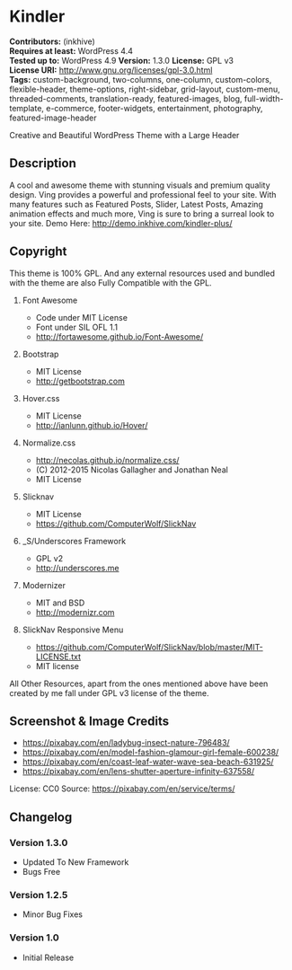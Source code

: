 # Kindler

**Contributors:** (inkhive)  
**Requires at least:** WordPress 4.4  
**Tested up to:** WordPress 4.9
**Version:** 1.3.0
**License:** GPL v3  
**License URI:** http://www.gnu.org/licenses/gpl-3.0.html  
**Tags:** custom-background, two-columns, one-column, custom-colors, flexible-header, theme-options, right-sidebar, grid-layout, custom-menu, threaded-comments, translation-ready, featured-images, blog, full-width-template, e-commerce, footer-widgets, entertainment, photography, featured-image-header

Creative and Beautiful WordPress Theme with a Large Header

## Description

A cool and awesome theme with stunning visuals and premium quality design. Ving provides a powerful and professional feel to your site. With many features such as Featured Posts, Slider, Latest Posts, Amazing animation effects and much more, Ving is sure to bring a surreal look to your site. 
Demo Here: http://demo.inkhive.com/kindler-plus/


## Copyright


This theme is 100% GPL. And any external resources used and bundled with the theme are also Fully Compatible with the GPL.

1. Font Awesome
	- Code under MIT License
	- Font under SIL OFL 1.1 
	- http://fortawesome.github.io/Font-Awesome/
	
2. Bootstrap
	- MIT License
	- http://getbootstrap.com
	
3. Hover.css
	- MIT License
	- http://ianlunn.github.io/Hover/
	
4. Normalize.css	
	- http://necolas.github.io/normalize.css/
	- (C) 2012-2015 Nicolas Gallagher and Jonathan Neal
	- MIT License
	
5. Slicknav
	- MIT License
	- https://github.com/ComputerWolf/SlickNav			
	
6. _S/Underscores Framework
	- GPL v2
	- http://underscores.me

7. Modernizer 			
	- MIT and BSD
	- http://modernizr.com
	
8. SlickNav Responsive Menu
	- https://github.com/ComputerWolf/SlickNav/blob/master/MIT-LICENSE.txt
	- MIT license
	
All Other Resources, apart from the ones mentioned above have been created by me fall under GPL v3 license of the theme.	

## Screenshot & Image Credits

* https://pixabay.com/en/ladybug-insect-nature-796483/
* https://pixabay.com/en/model-fashion-glamour-girl-female-600238/
* https://pixabay.com/en/coast-leaf-water-wave-sea-beach-631925/
* https://pixabay.com/en/lens-shutter-aperture-infinity-637558/

License: CC0
Source: https://pixabay.com/en/service/terms/	

## Changelog

### Version 1.3.0

* Updated To New Framework
* Bugs Free
	
### Version 1.2.5

* Minor Bug Fixes

### Version 1.0

* Initial Release
